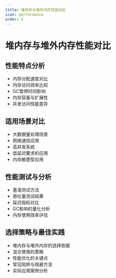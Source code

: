 ```yaml
---
title: 堆内存与堆外内存性能对比
icon: performance
order: 5
---
```


# 堆内存与堆外内存性能对比

## 性能特点分析

- 内存分配速度对比
- 内存访问效率比较
- GC暂停时间影响
- 内存容量与扩展性
- 并发访问性能差异

## 适用场景对比

- 大数据量处理场景
- 网络通信应用
- 高并发系统
- 低延迟要求的应用
- 内存敏感型应用

## 性能测试与分析

- 基准测试方法
- 吞吐量测试结果
- 延迟指标对比
- GC影响的量化分析
- 内存使用效率评估

## 选择策略与最佳实践

- 堆内存与堆外内存的选择依据
- 混合使用的策略
- 性能优化的关键点
- 常见陷阱与规避方法
- 实际应用案例分析
